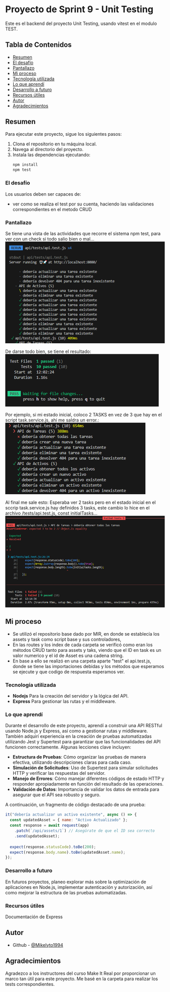 # Proyecto de Sprint 9 - Unit Testing

Este es el backend del proyecto Unit Testing, usando vitest en el modulo TEST.

## Tabla de Contenidos

- [Resumen](#resumen)
- [El desafío](#el-desafío)
- [Pantallazo](#pantallazo)
- [Mi proceso](#mi-proceso)
- [Tecnología utilizada](#tecnología-utilizada)
- [Lo que aprendí](#lo-que-aprendí)
- [Desarrollo a futuro](#desarrollo-a-futuro)
- [Recursos útiles](#recursos-útiles)
- [Autor](#autor)
- [Agradecimientos](#agradecimientos)

## Resumen

Para ejecutar este proyecto, sigue los siguientes pasos:

1. Clona el repositorio en tu máquina local.
2. Navega al directorio del proyecto.
3. Instala las dependencias ejecutando:
   ```bash
   npm install
   npm test
   ```

### El desafío

Los usuarios deben ser capaces de:

- ver como se realiza el test por su cuenta, haciendo las validaciones correspondientes en el metodo CRUD

### Pantallazo

Se tiene una vista de las actividades que recorre el sistema npm test, para ver con un check si todo salio bien o mal...
![alt text](image.png)

De darse todo bien, se tiene el resultado:
![alt text](image-1.png)

Por ejemplo, si mi estado inicial, coloco 2 TASKS en vez de 3 que hay en el script task.service.js, ahi me saldra un error.:
![alt text](image-2.png)

Al final me sale esto:
Esperaba ver 2 tasks pero en el estado inicial en el sccrip task.service.js hay definidos 3 tasks, este cambio lo hice en el archivo /tests/api.test.js, const initialTasks...
![alt text](image-3.png)

## Mi proceso

- Se utilizó el repositorio base dado por MIR, en donde se establecía los assets y task como script base y sus controladores,
- En las routes y los index de cada carpeta se verificó como eran los métodos CRUD tanto para assets y taks, viendo que el ID en task es un valor numerico y el id de Asset es una cadena string.
- En base a ello se realizó en una carpeta aparte "test" el api.test.js, donde se tiene las importaciones debidas y los métodos que esperamos se ejecute y que codigo de respuesta esperamos ver.

### Tecnología utilizada

- **Nodejs** Para la creación del servidor y la lógica del API.
- **Express** Para gestionar las rutas y el middleware.

### Lo que aprendí

Durante el desarrollo de este proyecto, aprendí a construir una API RESTful usando Node.js y Express, así como a gestionar rutas y middleware. También adquirí experiencia en la creación de pruebas automatizadas utilizando Jest y Supertest para garantizar que las funcionalidades del API funcionen correctamente. Algunas lecciones clave incluyen:

- **Estructura de Pruebas**: Cómo organizar las pruebas de manera efectiva, utilizando descripciones claras para cada caso.
- **Simulación de Solicitudes**: Uso de Supertest para simular solicitudes HTTP y verificar las respuestas del servidor.
- **Manejo de Errores**: Cómo manejar diferentes códigos de estado HTTP y responder apropiadamente en función del resultado de las operaciones.
- **Validación de Datos**: Importancia de validar los datos de entrada para asegurar que el API sea robusto y seguro.

A continuación, un fragmento de código destacado de una prueba:

```javascript
it("debería actualizar un activo existente", async () => {
  const updatedAsset = { name: "Activo Actualizado" };
  const response = await request(app)
    .patch(`/api/assets/1`) // Asegúrate de que el ID sea correcto
    .send(updatedAsset);

  expect(response.statusCode).toBe(200);
  expect(response.body.name).toBe(updatedAsset.name);
});
```

### Desarrollo a futuro

En futuros proyectos, planeo explorar más sobre la optimización de aplicaciones en Node.js, implementar autenticación y autorización, así como mejorar la estructura de las pruebas automatizadas.

### Recursos útiles

Documentación de Express

## Autor

- Github - [@Mikelyto1994](https://github.com/Mikelyto1994)

## Agradecimientos

Agradezco a los instructores del curso Make It Real por proporcionar un marco tan útil para este proyecto. Me basé en la carpeta para realizar los tests correspondientes.
